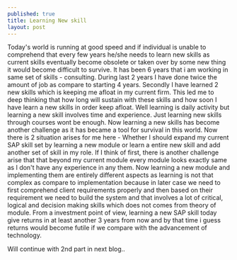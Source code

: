 ```yaml
---
published: true
title: Learning New skill
layout: post
---
```

Today's world is running at good speed and if individual is unable to comprehend that every few years he/she needs to learn new skills as current skills eventually become obsolete or taken over by some new thing it would become difficult to survive. It has been 6 years that i am working in same set of skills - consulting. During last 2 years I have done twice the amount of job as compare to starting 4 years. Secondly I have learned 2 new skills which is keeping me afloat in my current firm. This led me to deep thinking that how long will sustain with these skills and how soon I have learn a new skills in order keep afloat. Well learning is daily activity but learning a new skill involves time and experience. Just learning new skills through courses wont be enough. Now learning a new skills has become another challenge as it has became a tool for survival in this world. Now there is 2 situation arises for me here - Whether I should expand my current SAP skill set by learning a new module or learn a entire new skill and add another set of skill in my role. If I think of first, there is another challenge arise that that beyond my current module every module looks exactly same as I don't have any experience in any them. Now learning a new module and implementing them are entirely different aspects as learning is not that complex as compare to implementation because in later case we need to first comprehend client requirements properly and then based on their requirement we need to build the system and that involves a lot of critical, logical and decision making skills which does not comes from theory of module. From a investment point of view, learning a new SAP skill today give returns in at least another 3 years from now and by that time i guess returns would become futile if we compare with the advancement of technology. 

Will continue with 2nd part in next blog..